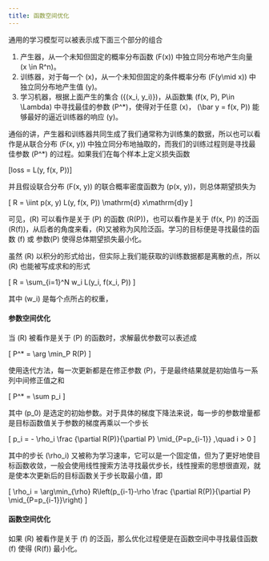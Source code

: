 ```yaml
---
title: 函数空间优化
---
```


通用的学习模型可以被表示成下面三个部分的组合

1) 产生器，从一个未知但固定的概率分布函数 \(F(x)\) 中独立同分布地产生向量 \(x \in R^n\)。
2) 训练器，对于每一个 \(x\)，从一个未知但固定的条件概率分布 \(F(y\mid x)\) 中独立同分布地产生值 \(y\)。
3) 学习机器，根据上面产生的集合 \(\{(x_i, y_i)\}\)，从函数集 \(f(x, P), P\in \Lambda\) 中寻找最佳的参数 \(P^*\)，使得对于任意 \(x\)， \(\bar y = f(x, P)\) 能够最好的逼近训练器的响应 \(y\)。

通俗的讲，产生器和训练器共同生成了我们通常称为训练集的数据，所以也可以看作是从联合分布 \(F(x, y)\) 中独立同分布地抽取的，而我们的训练过程则是寻找最佳参数 \(P^*\) 的过程。如果我们在每个样本上定义损失函数

\[loss = L(y, f(x, P))\]

并且假设联合分布 \(F(x, y)\) 的联合概率密度函数为 \(p(x, y)\)，则总体期望损失为

\[
    R = \iint p(x, y) L(y, f(x, P)) \mathrm{d} x\mathrm{d}y
    \]

可见，\(R\) 可以看作是关于 \(P\) 的函数 \(R(P)\)，也可以看作是关于 \(f(x, P)\) 的泛函 \(R(f)\)，从后者的角度来看，\(R\)又被称为风险泛函。学习的目标便是寻找最佳的函数 \(f\) 或 参数\(P\) 使得总体期望损失最小化。

虽然 \(R\) 以积分的形式给出，但实际上我们能获取的训练数据都是离散的点，所以 \(R\) 也能被写成求和的形式

\[
    R = \sum_{i=1}^N w_i L(y_i, f(x_i, P))
    \]

其中 \(w_i\) 是每个点所占的权重，

#### 参数空间优化

当 \(R\) 被看作是关于 \(P\) 的函数时，求解最优参数可以表述成 

\[
    P^* = \arg \min_P R(P)
    \]

使用迭代方法，每一次更新都是在修正参数 \(P\)，于是最终结果就是初始值与一系列中间修正值之和

\[
    P^* = \sum p_i
    \]

其中 \(p_0\) 是选定的初始参数。对于具体的梯度下降法来说，每一步的参数增量都是目标函数值关于参数的梯度再乘以一个步长

\[
    p_i = - \rho_i \frac {\partial R(P)}{\partial P} \mid_{P=p_{i-1}} ,\quad i > 0
    \]

其中的步长 \(\rho_i\) 又被称为学习速率，它可以是一个固定值，但为了更好地使目标函数收敛，一般会使用线性搜索方法寻找最优步长，线性搜索的思想很直观，就是使本次更新后的目标函数关于步长取最小值，即

\[
    \rho_i = \arg\min_{\rho} R\left(p_{i-1}-\rho \frac {\partial R(P)}{\partial P} \mid_{P=p_{i-1}}\right) 
    \]

#### 函数空间优化

如果 \(R\) 被看作是关于 \(f\) 的泛函，那么优化过程便是在函数空间中寻找最佳函数 \(f\) 使得 \(R(f)\) 最小化。